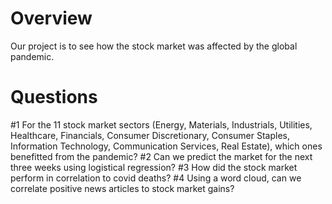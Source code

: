 # Overview
Our project is to see how the stock market was affected by the global pandemic.  

# Questions
#1
For the 11 stock market sectors (Energy, Materials, Industrials, Utilities, Healthcare, Financials, Consumer Discretionary, Consumer Staples, Information Technology, Communication Services, Real Estate), which ones benefitted from the pandemic?
#2
Can we predict the market for the next three weeks using logistical regression?
#3
How did the stock market perform in correlation to covid deaths?
#4
Using a word cloud, can we correlate positive news articles to stock market gains?


